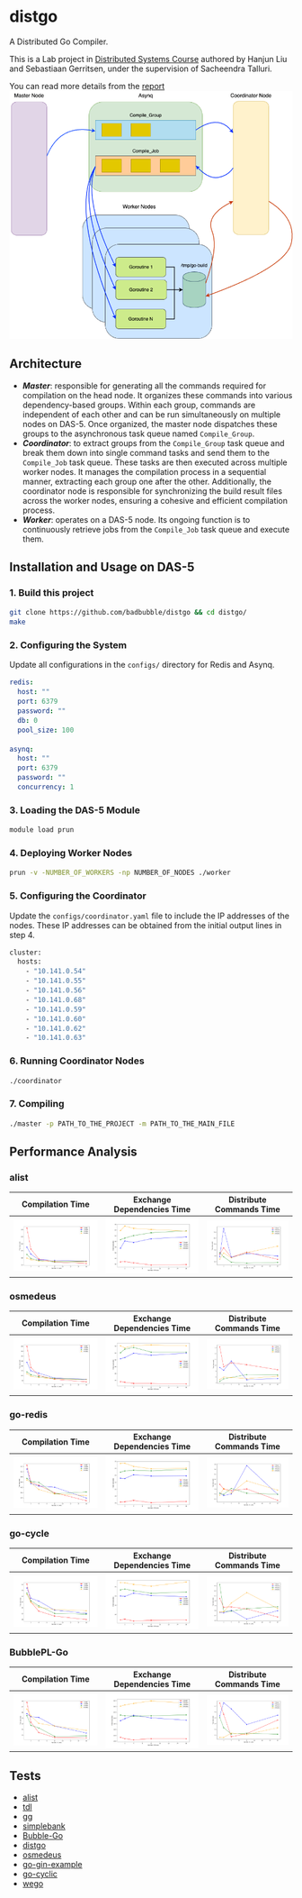 # distgo

A Distributed Go Compiler.

This is a Lab project in [Distributed Systems Course](https://studiegids.vu.nl/en/courses/2023-2024/X_400130#/) authored by Hanjun Liu and Sebastiaan Gerritsen, under the supervision of Sacheendra Talluri.

You can read more details from the [report](.github/report.pdf)
![arch](.github/ds.drawio.png)
## Architecture
* ***Master***: responsible for generating all the commands required for compilation on the head node. It organizes these commands into various dependency-based groups. Within each group, commands are independent of each other and can be run simultaneously on multiple nodes on DAS-5. Once organized, the master node dispatches these groups to the asynchronous task queue named `Compile_Group`.
* ***Coordinator***: to extract groups from the `Compile_Group` task queue and break them down into single command tasks and send them to the `Compile_Job` task queue. These tasks are then executed across multiple worker nodes. It manages the compilation process in a sequential manner, extracting each group one after the other. Additionally, the coordinator node is responsible for synchronizing the build result files across the worker nodes, ensuring a cohesive and efficient compilation process.
* ***Worker***: operates on a DAS-5 node. Its ongoing function is to continuously retrieve jobs from the `Compile_Job` task queue and execute them.
## Installation and Usage on DAS-5

### 1. Build this project
```bash
git clone https://github.com/badbubble/distgo && cd distgo/
make
```
### 2. Configuring the System
Update all configurations in the `configs/` directory for Redis and Asynq.
```yaml
redis:
  host: ""
  port: 6379
  password: ""
  db: 0
  pool_size: 100

asynq:
  host: ""
  port: 6379
  password: ""
  concurrency: 1
```
### 3. Loading the DAS-5 Module
``` bash
module load prun
```

### 4. Deploying Worker Nodes
```bash
prun -v -NUMBER_OF_WORKERS -np NUMBER_OF_NODES ./worker
```
### 5. Configuring the Coordinator
Update the `configs/coordinator.yaml` file to include the IP addresses of the nodes. These IP addresses can be obtained from the initial output lines in step 4.
```bash
cluster:
  hosts:
    - "10.141.0.54"
    - "10.141.0.55"
    - "10.141.0.56"
    - "10.141.0.68"
    - "10.141.0.59"
    - "10.141.0.60"
    - "10.141.0.62"
    - "10.141.0.63"
```
### 6. Running Coordinator Nodes
```bash
./coordinator
```
### 7. Compiling
```bash
./master -p PATH_TO_THE_PROJECT -m PATH_TO_THE_MAIN_FILE
```
## Performance Analysis
### alist
Compilation Time             |                   Exchange Dependencies Time                   |  Distribute Commands Time
:-------------------------:|:--------------------------------------------------------------:|:-------------------------:
![Compilation Time](.github/alist_the_whole_compiling_time.png) | ![Exchange Dependencies Time](.github/alist_exchange_time.png) | ![Distribute Commands Time](.github/alist_distribute_commands_time.png)

### osmedeus
Compilation Time             |                    Exchange Dependencies Time                     |  Distribute Commands Time
:-------------------------:|:-----------------------------------------------------------------:|:-------------------------:
![Compilation Time](.github/osmedeus_the_whole_compiling_time.png) | ![Exchange Dependencies Time](.github/osmedeus_exchange_time.png) | ![Distribute Commands Time](.github/osmedeus_distribute_commands_time.png)
### go-redis
Compilation Time             |                    Exchange Dependencies Time                     |  Distribute Commands Time
:-------------------------:|:-----------------------------------------------------------------:|:-------------------------:
![Compilation Time](.github/go-redis_the_whole_compiling_time.png) | ![Exchange Dependencies Time](.github/go-redis_exchange_time.png) | ![Distribute Commands Time](.github/go-redis_distribute_commands_time.png)

### go-cycle
Compilation Time             |                    Exchange Dependencies Time                     |  Distribute Commands Time
:-------------------------:|:-----------------------------------------------------------------:|:-------------------------:
![Compilation Time](.github/go-cycle_the_whole_compiling_time.png) | ![Exchange Dependencies Time](.github/go-cycle_exchange_time.png) | ![Distribute Commands Time](.github/go-cycle_distribute_commands_time.png)

### BubblePL-Go
Compilation Time             |                    Exchange Dependencies Time                     |  Distribute Commands Time
:-------------------------:|:-----------------------------------------------------------------:|:-------------------------:
![Compilation Time](.github/BubblePL_the_whole_compiling_time.png) | ![Exchange Dependencies Time](.github/BubblePL_exchange_time.png) | ![Distribute Commands Time](.github/BubblePL_distribute_commands_time.png)

## Tests
* [alist](https://github.com/alist-org/alist)
* [tdl](https://github.com/iyear/tdl)
* [gg](https://github.com/mzz2017/gg)
* [simplebank](https://github.com/techschool/simplebank)
* [Bubble-Go](https://github.com/badbubble/BubblePL-Go)
* [distgo](https://github.com/badbubble/distgo)
* [osmedeus](https://github.com/j3ssie/osmedeus)
* [go-gin-example](https://github.com/eddycjy/go-gin-example)
* [go-cyclic](https://github.com/elza2/go-cyclic)
* [wego](https://github.com/schachmat/wego)

##